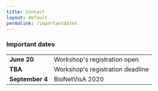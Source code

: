 ```yaml
---
title: Contact
layout: default
permalink: /importantdates
---
```




### Important dates

<table style="width 100%">
<tr><td><b>June 20</b></td>
  <td>Workshop's registration open</td></tr>
<tr><td><b>TBA</b></td>
  <td>Workshop's registration deadline</td></tr>
<tr><td><b>September 4</b></td>
  <td>BioNetVisA 2020</td></tr>
</table>
